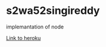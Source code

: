 # s2wa52singireddy

implemantation of node

[Link to heroku](https://s2wa52singireddy.herokuapp.com/)
